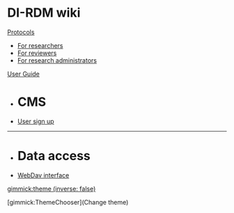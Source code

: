 # DI-RDM wiki

[Protocols]()

  * [For researchers](protocols/researcher.md) 
  * [For reviewers](protocols/reviewer.md) 
  * [For research administrators](protocols/administrator.md) 

[User Guide]()

  * # CMS 
  * [User sign up](guides/user_signup.md)
  - - - -
  * # Data access 
  * [WebDav interface](guides/webdav.md)

[gimmick:theme (inverse: false)](simplex)

[gimmick:ThemeChooser](Change theme)
